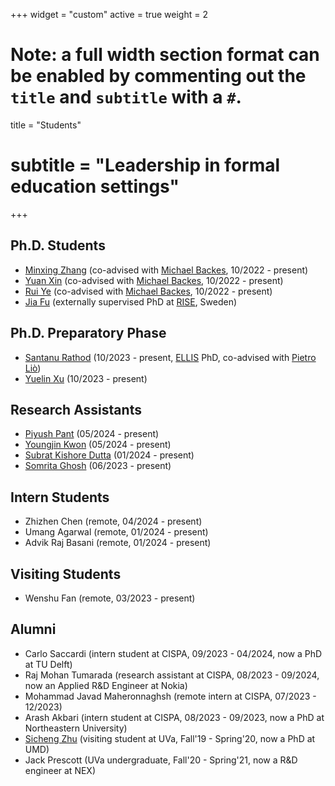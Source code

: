 +++
widget = "custom"
active = true
weight = 2

# Note: a full width section format can be enabled by commenting out the `title` and `subtitle` with a `#`.
title = "Students"
# subtitle = "Leadership in formal education settings"
+++

<h2>Ph.D. Students</h2>

<!-- + [Yiyong Liu](https://liu199604.github.io/) (co-advised with [Michael Backes](https://cispa.de/de/people/backes), 10/2022 - present) -->
+ [Minxing Zhang](https://minxingzhang.github.io/) (co-advised with [Michael Backes](https://cispa.de/de/people/backes), 10/2022 - present)
+ [Yuan Xin](https://applexy.github.io/) (co-advised with [Michael Backes](https://cispa.de/de/people/backes), 10/2022 - present)
+ [Rui Ye](https://cispa.de/de/people/rui.ye) (co-advised with [Michael Backes](https://cispa.de/de/people/backes), 10/2022 - present)
+ [Jia Fu](https://jasonfu1998.github.io/) (externally supervised PhD at [RISE](https://www.ri.se/en), Sweden)

<h2>Ph.D. Preparatory Phase</h2>

+ [Santanu Rathod](https://ellis.eu/projects/towards-efficient-and-reliable-deep-learning-systems-using-geometric-methods) (10/2023 - present, [ELLIS](https://ellis.eu/) PhD, co-advised with [Pietro Liò](https://www.cl.cam.ac.uk/~pl219/))
+ [Yuelin Xu](https://scholar.google.com/citations?user=-cwTgtkAAAAJ&hl=en&oi=sra) (10/2023 - present)

<h2>Research Assistants</h2>

+ [Piyush Pant](https://cispa.de/en/people/c01pipa) (05/2024 - present)
+ [Youngjin Kwon](https://cispa.de/en/people/c01yokw) (05/2024 - present)
+ [Subrat Kishore Dutta](https://cispa.de/de/people/c01sudu) (01/2024 - present)
+ [Somrita Ghosh](https://cispa.de/de/people/c01sogh) (06/2023 - present)

<h2>Intern Students</h2>

+ Zhizhen Chen (remote, 04/2024 - present)
+ Umang Agarwal (remote, 01/2024 - present)
+ Advik Raj Basani (remote, 01/2024 - present)

<h2>Visiting Students</h2>

+ Wenshu Fan (remote, 03/2023 - present)

<h2>Alumni</h2>

+ Carlo Saccardi (intern student at CISPA, 09/2023 - 04/2024, now a PhD at TU Delft)
+ Raj Mohan Tumarada (research assistant at CISPA, 08/2023 - 09/2024, now an Applied R&D Engineer at Nokia)
+ Mohammad Javad Maheronnaghsh (remote intern at CISPA, 07/2023 - 12/2023)
+ Arash Akbari (intern student at CISPA, 08/2023 - 09/2023, now a PhD at Northeastern University)
+ [Sicheng Zhu](https://schzhu.github.io/) (visiting student at UVa, Fall'19 - Spring'20, now a PhD at UMD)
+ Jack Prescott (UVa undergraduate, Fall'20 - Spring'21, now a R&D engineer at NEX)

